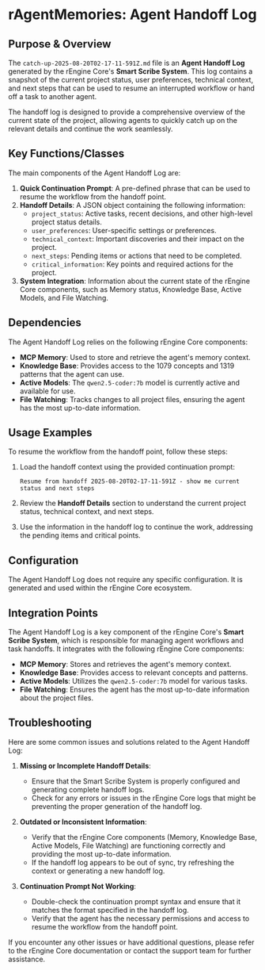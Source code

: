 # rAgentMemories: Agent Handoff Log

## Purpose & Overview

The `catch-up-2025-08-20T02-17-11-591Z.md` file is an **Agent Handoff Log** generated by the rEngine Core's **Smart Scribe System**. This log contains a snapshot of the current project status, user preferences, technical context, and next steps that can be used to resume an interrupted workflow or hand off a task to another agent.

The handoff log is designed to provide a comprehensive overview of the current state of the project, allowing agents to quickly catch up on the relevant details and continue the work seamlessly.

## Key Functions/Classes

The main components of the Agent Handoff Log are:

1. **Quick Continuation Prompt**: A pre-defined phrase that can be used to resume the workflow from the handoff point.
2. **Handoff Details**: A JSON object containing the following information:
   - `project_status`: Active tasks, recent decisions, and other high-level project status details.
   - `user_preferences`: User-specific settings or preferences.
   - `technical_context`: Important discoveries and their impact on the project.
   - `next_steps`: Pending items or actions that need to be completed.
   - `critical_information`: Key points and required actions for the project.
1. **System Integration**: Information about the current state of the rEngine Core components, such as Memory status, Knowledge Base, Active Models, and File Watching.

## Dependencies

The Agent Handoff Log relies on the following rEngine Core components:

- **MCP Memory**: Used to store and retrieve the agent's memory context.
- **Knowledge Base**: Provides access to the 1079 concepts and 1319 patterns that the agent can use.
- **Active Models**: The `qwen2.5-coder:7b` model is currently active and available for use.
- **File Watching**: Tracks changes to all project files, ensuring the agent has the most up-to-date information.

## Usage Examples

To resume the workflow from the handoff point, follow these steps:

1. Load the handoff context using the provided continuation prompt:

   ```
   Resume from handoff 2025-08-20T02-17-11-591Z - show me current status and next steps
   ```

1. Review the **Handoff Details** section to understand the current project status, technical context, and next steps.
2. Use the information in the handoff log to continue the work, addressing the pending items and critical points.

## Configuration

The Agent Handoff Log does not require any specific configuration. It is generated and used within the rEngine Core ecosystem.

## Integration Points

The Agent Handoff Log is a key component of the rEngine Core's **Smart Scribe System**, which is responsible for managing agent workflows and task handoffs. It integrates with the following rEngine Core components:

- **MCP Memory**: Stores and retrieves the agent's memory context.
- **Knowledge Base**: Provides access to relevant concepts and patterns.
- **Active Models**: Utilizes the `qwen2.5-coder:7b` model for various tasks.
- **File Watching**: Ensures the agent has the most up-to-date information about the project files.

## Troubleshooting

Here are some common issues and solutions related to the Agent Handoff Log:

1. **Missing or Incomplete Handoff Details**:
   - Ensure that the Smart Scribe System is properly configured and generating complete handoff logs.
   - Check for any errors or issues in the rEngine Core logs that might be preventing the proper generation of the handoff log.

1. **Outdated or Inconsistent Information**:
   - Verify that the rEngine Core components (Memory, Knowledge Base, Active Models, File Watching) are functioning correctly and providing the most up-to-date information.
   - If the handoff log appears to be out of sync, try refreshing the context or generating a new handoff log.

1. **Continuation Prompt Not Working**:
   - Double-check the continuation prompt syntax and ensure that it matches the format specified in the handoff log.
   - Verify that the agent has the necessary permissions and access to resume the workflow from the handoff point.

If you encounter any other issues or have additional questions, please refer to the rEngine Core documentation or contact the support team for further assistance.
